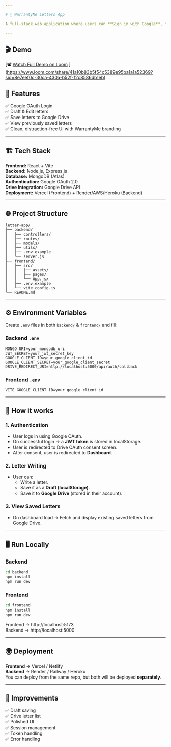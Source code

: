 ```yaml
---

# 📄 WarrantyMe Letters App

A full-stack web application where users can **Sign in with Google**, **write letters**, **save drafts locally**, and **save the final letter to their Google Drive**.

---
```

## 🎬 Demo

[📽️ [Watch Full Demo on Loom](https://www.loom.com/share/7f38c9520c1647ef9330544854352807?sid=c74911b3-6697-488f-abd4-5682661d459a)
](https://www.loom.com/share/41a10b83b5f54c5389e95ba1a1a52369?sid=8e7eef0c-30ca-430a-b52f-f2c8586db1eb)
## 🚀 Features

✅ Google OAuth Login  
✅ Draft & Edit letters  
✅ Save letters to Google Drive  
✅ View previously saved letters  
✅ Clean, distraction-free UI with WarrantyMe branding

---

## 🏗️ Tech Stack

**Frontend:** React + Vite  
**Backend:** Node.js, Express.js  
**Database:** MongoDB (Atlas)  
**Authentication:** Google OAuth 2.0  
**Drive Integration:** Google Drive API  
**Deployment:** Vercel (Frontend) + Render/AWS/Heroku (Backend)

---

## 🌐 Project Structure

```
letter-app/
├── backend/
│   ├── controllers/
│   ├── routes/
│   ├── models/
│   ├── utils/
│   ├── .env.example
│   └── server.js
├── frontend/
│   ├── src/
│   │   ├── assets/
│   │   ├── pages/
│   │   └── App.jsx
│   ├── .env.example
│   └── vite.config.js
└── README.md
```

---

## ⚙️ Environment Variables

Create `.env` files in both `backend/` & `frontend/` and fill:

### Backend `.env`
```
MONGO_URI=your_mongodb_uri
JWT_SECRET=your_jwt_secret_key
GOOGLE_CLIENT_ID=your_google_client_id
GOOGLE_CLIENT_SECRET=your_google_client_secret
DRIVE_REDIRECT_URI=http://localhost:5000/api/auth/callback
```

### Frontend `.env`
```
VITE_GOOGLE_CLIENT_ID=your_google_client_id
```

---

## 📝 How it works

### 1. **Authentication**
- User logs in using Google OAuth.
- On successful login → a **JWT token** is stored in localStorage.
- User is redirected to Drive OAuth consent screen.
- After consent, user is redirected to **Dashboard**.

### 2. **Letter Writing**
- User can:
  - Write a letter.
  - Save it as a **Draft (localStorage)**.
  - Save it to **Google Drive** (stored in their account).

### 3. **View Saved Letters**
- On dashboard load → Fetch and display existing saved letters from Google Drive.

---

## 🖥️ Run Locally

### Backend
```bash
cd backend
npm install
npm run dev
```

### Frontend
```bash
cd frontend
npm install
npm run dev
```

Frontend → http://localhost:5173  
Backend → http://localhost:5000

---

## 🌍 Deployment

**Frontend** → Vercel / Netlify  
**Backend** → Render / Railway / Heroku  
You can deploy from the same repo, but both will be deployed **separately**.

---

## 🎯 Improvements

✅ Draft saving  
✅ Drive letter list  
✅ Polished UI  
✅ Session management  
✅ Token handling  
✅ Error handling

